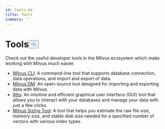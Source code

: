 ```yaml
---
id: tools.md
title: Tools
summary: ''
---
```

<h1 id="Tools" class="common-anchor-header">Tools<button data-href="#Tools" class="anchor-icon" translate="no">
      <svg translate="no"
        aria-hidden="true"
        focusable="false"
        height="20"
        version="1.1"
        viewBox="0 0 16 16"
        width="16"
      >
        <path
          fill="#0092E4"
          fill-rule="evenodd"
          d="M4 9h1v1H4c-1.5 0-3-1.69-3-3.5S2.55 3 4 3h4c1.45 0 3 1.69 3 3.5 0 1.41-.91 2.72-2 3.25V8.59c.58-.45 1-1.27 1-2.09C10 5.22 8.98 4 8 4H4c-.98 0-2 1.22-2 2.5S3 9 4 9zm9-3h-1v1h1c1 0 2 1.22 2 2.5S13.98 12 13 12H9c-.98 0-2-1.22-2-2.5 0-.83.42-1.64 1-2.09V6.25c-1.09.53-2 1.84-2 3.25C6 11.31 7.55 13 9 13h4c1.45 0 3-1.69 3-3.5S14.5 6 13 6z"
        ></path>
      </svg>
    </button></h1><p>Check out the useful developer tools in the Milvus ecosystem which make working with Milvus much easier.</p>
<ul>
<li><a href="/docs/ja/cli_overview.md">Milvus CLI</a>: A command-line tool that supports database connection, data operations, and import and export of data.</li>
<li><a href="/docs/ja/migrate_overview.md">Milvus DM</a>: An open-source tool designed for importing and exporting data with Milvus.</li>
<li><a href="/docs/ja/attu.md">Attu</a>: An intuitive and efficient graphical user interface (GUI) tool that allows you to interact with your databases and manage your data with just a few clicks.</li>
<li><a href="https://milvus.io/tools/sizing/">Milvus Sizing Tool</a>: A tool that helps you estimate the raw file size, memory size, and stable disk size needed for a specified number of vectors with various index types.</li>
</ul>
